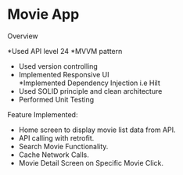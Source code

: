 # Movie App

Overview

*Used API level 24
*MVVM pattern
* Used version controlling 
* Implemented Responsive UI  
*Implemented Dependency Injection i.e Hilt
* Used SOLID principle and clean architecture
* Performed Unit Testing

Feature Implemented:

* Home screen to  display  movie list data from API.
* API calling with retrofit.
* Search Movie Functionality.
* Cache Network Calls.
* Movie Detail Screen on Specific Movie Click.


